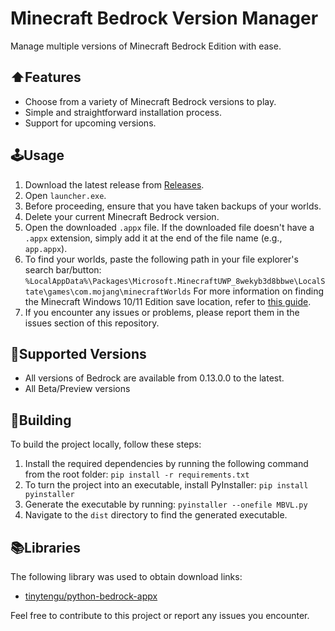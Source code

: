 # Minecraft Bedrock Version Manager

Manage multiple versions of Minecraft Bedrock Edition with ease.

## ⬆️Features
- Choose from a variety of Minecraft Bedrock versions to play.
- Simple and straightforward installation process.
- Support for upcoming versions.

## 🕹️Usage

1. Download the latest release from [Releases](https://github.com/crystalvortex/Minecraft-Bedrock-Version-Manager/releases).
2. Open `launcher.exe`.
3. Before proceeding, ensure that you have taken backups of your worlds.
4. Delete your current Minecraft Bedrock version.
5. Open the downloaded `.appx` file. If the downloaded file doesn't have a `.appx` extension, simply add it at the end of the file name (e.g., `app.appx`).
6. To find your worlds, paste the following path in your file explorer's search bar/button:
   `%LocalAppData%\Packages\Microsoft.MinecraftUWP_8wekyb3d8bbwe\LocalState\games\com.mojang\minecraftWorlds`
   For more information on finding the Minecraft Windows 10/11 Edition save location, refer to [this guide](https://windowsloop.com/find-minecraft-windows-10-edition-save-location/).
7. If you encounter any issues or problems, please report them in the issues section of this repository.

## 📃Supported Versions

- All versions of Bedrock are available from 0.13.0.0 to the latest.
- All Beta/Preview versions

## 🔨Building

To build the project locally, follow these steps:

1. Install the required dependencies by running the following command from the root folder:
   `pip install -r requirements.txt`
2. To turn the project into an executable, install PyInstaller:
   `pip install pyinstaller`
3. Generate the executable by running:
   `pyinstaller --onefile MBVL.py`
4. Navigate to the `dist` directory to find the generated executable.

## 📚Libraries

The following library was used to obtain download links:
- [tinytengu/python-bedrock-appx](https://github.com/tinytengu/python-bedrock-appx)

Feel free to contribute to this project or report any issues you encounter.
